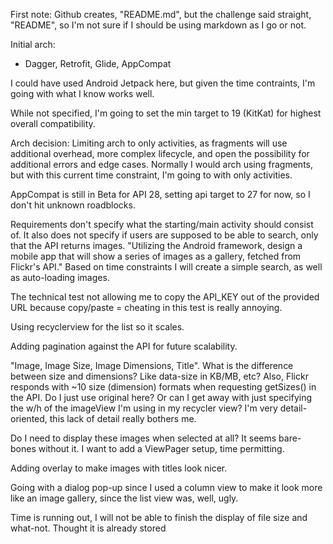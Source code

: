 First note: Github creates, "README.md", but the challenge said straight, "README", so I'm not sure if I should be using markdown as I go or not.

Initial arch:
- Dagger, Retrofit, Glide, AppCompat

I could have used Android Jetpack here, but given the time contraints, I'm going with what I know works well.

While not specified, I'm going to set the min target to 19 (KitKat) for highest overall compatibility.

Arch decision: Limiting arch to only activities, as fragments will use additional overhead, more complex lifecycle, and open the possibility for additional errors and edge cases. Normally I would arch using fragments, but with this current time constraint, I'm going to with only activities.

AppCompat is still in Beta for API 28, setting api target to 27 for now, so I don't hit unknown roadblocks.

Requirements don't specify what the starting/main activity should consist of. It also does not specify if users are supposed to be able to search, only that the API returns images. "Utilizing the Android framework, design a mobile app that will show a series of images as a gallery, fetched from Flickr's API." Based on time constraints I will create a simple search, as well as auto-loading images.

The technical test not allowing me to copy the API_KEY out of the provided URL because copy/paste = cheating in this test is really annoying.

Using recyclerview for the list so it scales.

Adding pagination against the API for future scalability.

"Image, Image Size, Image Dimensions, Title". What is the difference between size and dimensions? Like data-size in KB/MB, etc? Also, Flickr responds with ~10 size (dimension) formats when requesting getSizes() in the API. Do I just use original here? Or can I get away with just specifying the w/h of the imageView I'm using in my recycler view? I'm very detail-oriented, this lack of detail really bothers me.

Do I need to display these images when selected at all? It seems bare-bones without it. I want to add a ViewPager setup, time permitting.

Adding overlay to make images with titles look nicer.

Going with a dialog pop-up since I used a column view to make it look more like an image gallery, since the list view was, well, ugly.

Time is running out, I will not be able to finish the display of file size and what-not. Thought it is already stored


